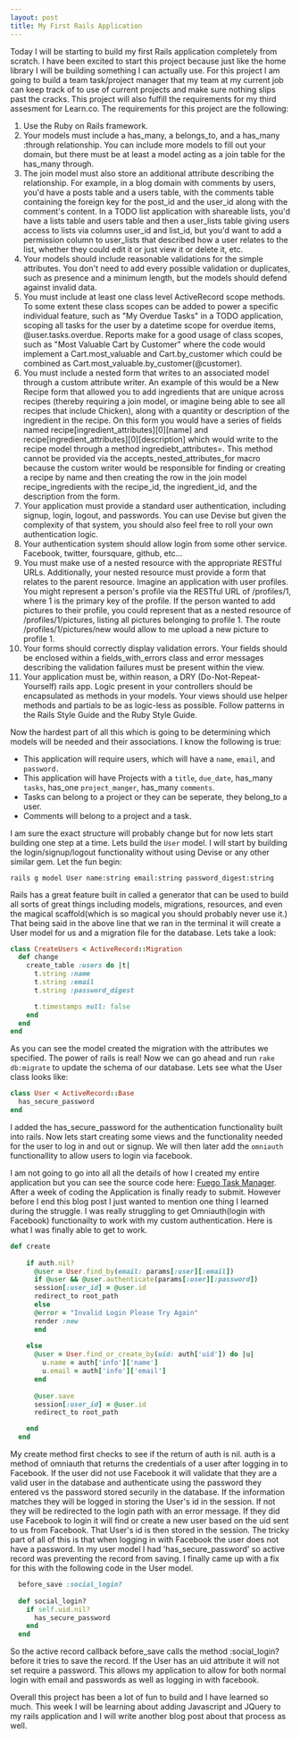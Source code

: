 ```yaml
---
layout: post
title: My First Rails Application
---
```


Today I will be starting to build my first Rails application completely from scratch. I have been excited to start this project because just like the home library I will be building something I can actually use. For this project I am going to build a team task/project manager that my team at my current job can keep track of to use of current projects and make sure nothing slips past the cracks. This project will also fulfill the requirements for my third assesment for Learn.co. The requirements for this project are the following: 

1. Use the Ruby on Rails framework.
2. Your models must include a has_many, a belongs_to, and a has_many :through relationship. You can include more models to fill out your domain, but there must be at least a model acting as a join table for the has_many through.
3. The join model must also store an additional attribute describing the relationship. For example, in a blog domain with comments by users, you'd have a posts table and a users table, with the comments table containing the foreign key for the post_id and the user_id along with the comment's content. In a TODO list application with shareable lists, you'd have a lists table and users table and then a user_lists table giving users access to lists via columns user_id and list_id, but you'd want to add a permission column to user_lists that described how a user relates to the list, whether they could edit it or just view it or delete it, etc.
4. Your models should include reasonable validations for the simple attributes. You don't need to add every possible validation or duplicates, such as presence and a minimum length, but the models should defend against invalid data.
5. You must include at least one class level ActiveRecord scope methods. To some extent these class scopes can be added to power a specific individual feature, such as "My Overdue Tasks" in a TODO application, scoping all tasks for the user by a datetime scope for overdue items, @user.tasks.overdue. Reports make for a good usage of class scopes, such as "Most Valuable Cart by Customer" where the code would implement a Cart.most_valuable and Cart.by_customer which could be combined as Cart.most_valuable.by_customer(@customer).
6. You must include a nested form that writes to an associated model through a custom attribute writer. An example of this would be a New Recipe form that allowed you to add ingredients that are unique across recipes (thereby requiring a join model, or imagine being able to see all recipes that include Chicken), along with a quantity or description of the ingredient in the recipe. On this form you would have a series of fields named recipe[ingredient_attributes][0][name] and recipe[ingredient_attributes][0][description] which would write to the recipe model through a method ingrediebt_attributes=. This method cannot be provided via the accepts_nested_attributes_for macro because the custom writer would be responsible for finding or creating a recipe by name and then creating the row in the join model recipe_ingredients with the recipe_id, the ingredient_id, and the description from the form.
7. Your application must provide a standard user authentication, including signup, login, logout, and passwords. You can use Devise but given the complexity of that system, you should also feel free to roll your own authentication logic.
8. Your authentication system should allow login from some other service. Facebook, twitter, foursquare, github, etc...
9. You must make use of a nested resource with the appropriate RESTful URLs. Additionally, your nested resource must provide a form that relates to the parent resource. Imagine an application with user profiles. You might represent a person's profile via the RESTful URL of /profiles/1, where 1 is the primary key of the profile. If the person wanted to add pictures to their profile, you could represent that as a nested resource of /profiles/1/pictures, listing all pictures belonging to profile 1. The route /profiles/1/pictures/new would allow to me upload a new picture to profile 1.
10. Your forms should correctly display validation errors. Your fields should be enclosed within a fields_with_errors class and error messages describing the validation failures must be present within the view.
11. Your application must be, within reason, a DRY (Do-Not-Repeat-Yourself) rails app. Logic present in your controllers should be encapsulated as methods in your models. Your views should use helper methods and partials to be as logic-less as possible. Follow patterns in the Rails Style Guide and the Ruby Style Guide. 

Now the hardest part of all this which is going to be determining which models will be needed and their associations. I know the following is true: 

* This application will require users, which will have a `name`, `email`, and `password.` 
* This application will have Projects with a `title`, `due_date`, has_many `tasks`, has_one `project_manger`, has_many `comments`.
* Tasks can belong to a project or they can be seperate, they belong_to a user. 
* Comments will belong to a project and a task. 

I am sure the exact structure will probably change but for now lets start building one step at a time. Lets build the `User` model. 
I will start by building the login/signup/logout functionality without using Devise or any other similar gem. Let the fun begin: 

`rails g model User name:string email:string password_digest:string` 

Rails has a great feature built in called a generator that can be used to build all sorts of great things including models, migrations, resources, and even the magical scaffold(which is so magical you should probably never use it.) That being said in the above line that we ran in the terminal it will create a User model for us and a migration file for the database. Lets take a look: 

```ruby 
class CreateUsers < ActiveRecord::Migration
  def change
    create_table :users do |t|
      t.string :name
      t.string :email
      t.string :password_digest

      t.timestamps null: false
    end
  end
end
```

As you can see the model created the migration with the attributes we specified. The power of rails is real! Now we can go ahead and run `rake db:migrate` to update the schema of our database. Lets see what the User class looks like:

```ruby
class User < ActiveRecord::Base
  has_secure_password
end
```

I added the has_secure_password for the authentication functionality built into rails. Now lets start creating some views and the functionality needed for the user to log in and out or signup. We will then later add the `omniauth` functionallity to allow users to login via facebook. 


I am not going to go into all all the details of how I created my entire application but you can see the source code here: [Fuego Task Manager](https://github.com/tuckerbohman5/rails-team-task-manager). After a week of coding the Application is finally ready to submit. However before I end this blog post I just wanted to mention one thing I learned during the struggle. I was really struggling to get Omniauth(login with Facebook) functionailty to work with my custom authentication. Here is what I was finally able to get to work. 

```ruby
def create
    
    if auth.nil?
      @user = User.find_by(email: params[:user][:email])
      if @user && @user.authenticate(params[:user][:password])
      session[:user_id] = @user.id 
      redirect_to root_path
      else
      @error = "Invalid Login Please Try Again"
      render :new
      end
   
    else 
      @user = User.find_or_create_by(uid: auth['uid']) do |u|
        u.name = auth['info']['name']
        u.email = auth['info']['email']
      end
      
      @user.save
      session[:user_id] = @user.id
      redirect_to root_path

    end
  end 
```

My create method first checks to see if the return of auth is nil. auth is a method of omniauth that returns the credentials of a user after logging in to Facebook. If the user did not use Facebook it will validate that they are a valid user in the database and authenticate using the password they entered vs the password stored securily in the database. If the information matches they will be logged in storing the User's id in the session. If not they will be redirected to the login path with an error message. If they did use Facebook to login it will find or create a new user based on the uid sent to us from Facebook. That User's id is then stored in the session. The tricky part of all of this is that when logging in with Facebook the user does not have a password. In my user model I had 'has_secure_password' so active record was preventing the record from saving. I finally came up with a fix for this with the following code in the User model. 

```ruby
  before_save :social_login?
  
  def social_login?
    if self.uid.nil?
      has_secure_password
    end
  end
```

So the active record callback before_save calls the method :social_login? before it tries to save the record. If the User has an uid attribute it will not set require a password. This allows my application to allow for both normal login with email and passwords as well as logging in with facebook. 

Overall this project has been a lot of fun to build and I have learned so much. This week I will be learning about adding Javascript and JQuery to my rails application and I will write another blog post about that process as well. 









